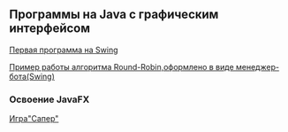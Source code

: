 Программы на Java с графическим интерфейсом
---------
[Первая программа на Swing](https://github.com/Il23555/GUI_Projects/blob/master/Form/src/Form.java)

[Пример работы алгоритма Round-Robin,оформлено в виде менеджер-бота(Swing)](https://github.com/Il23555/GUI_Projects/tree/master/ManagerBot/src)

### Освоение JavaFX

[Игра"Сапер"](https://github.com/Il23555/GUI_Projects/tree/master/Minesweeper)

